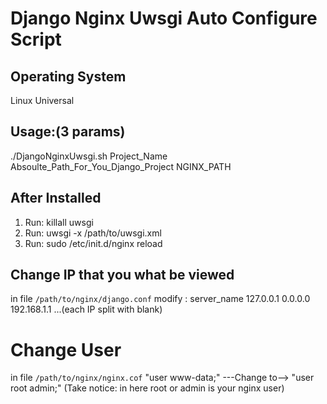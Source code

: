 # Django Nginx Uwsgi Auto Configure Script

## Operating System
Linux Universal

## Usage:(3 params)
./DjangoNginxUwsgi.sh Project_Name Absoulte_Path_For_You_Django_Project NGINX_PATH

## After Installed
1. Run: killall uwsgi
2. Run: uwsgi -x /path/to/uwsgi.xml
3. Run: sudo /etc/init.d/nginx reload

## Change IP that you what be viewed
in file `/path/to/nginx/django.conf`
modify : server_name 127.0.0.1 0.0.0.0 192.168.1.1 ...(each IP split with blank)

# Change User
in file `/path/to/nginx/nginx.cof`
"user www-data;"  ---Change to--> "user root admin;"
(Take notice: in here root or admin is your nginx user)


